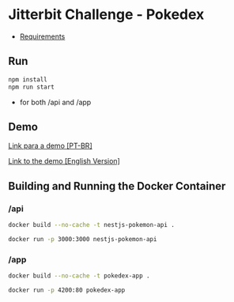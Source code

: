 # Jitterbit Challenge - Pokedex

- [Requirements](./requirements.md)

## Run

```bash
npm install
npm run start
```

- for both /api and /app

## Demo

[Link para a demo [PT-BR]](https://www.loom.com/share/8a0c12faaa55478dae37c4066fc927ba)

[Link to the demo [English Version]](https://www.loom.com/share/043bdc21fbba479baf3945f58c41f764)

## Building and Running the Docker Container

### /api

```bash
docker build --no-cache -t nestjs-pokemon-api .
```

```bash
docker run -p 3000:3000 nestjs-pokemon-api
```

### /app

```bash
docker build --no-cache -t pokedex-app .
```

```bash
docker run -p 4200:80 pokedex-app
```
